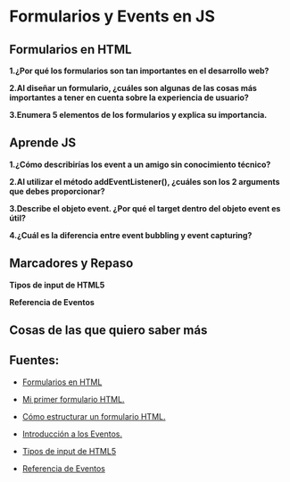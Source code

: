 # Formularios y Events en JS

## Formularios en HTML

**1.¿Por qué los formularios son tan importantes en el desarrollo web?**

**2.Al diseñar un formulario, ¿cuáles son algunas de las cosas más importantes a tener en cuenta sobre la experiencia de usuario?**

**3.Enumera 5 elementos de los formularios y explica su importancia.**

## Aprende JS

**1.¿Cómo describirías los event a un amigo sin conocimiento técnico?**

**2.Al utilizar el método addEventListener(), ¿cuáles son los 2 arguments que debes proporcionar?**

**3.Describe el objeto event. ¿Por qué el target dentro del objeto event es útil?**

**4.¿Cuál es la diferencia entre event bubbling y event capturing?**

## Marcadores y Repaso

**Tipos de input de HTML5**

**Referencia de Eventos**

## Cosas de las que quiero saber más

## Fuentes:

+ [Formularios en HTML](https://developer.mozilla.org/es/docs/Learn/Forms)

+ [Mi primer formulario HTML.](https://developer.mozilla.org/es/docs/Learn/Forms/Your_first_form)

+ [Cómo estructurar un formulario HTML.](https://developer.mozilla.org/es/docs/Learn/Forms/How_to_structure_a_web_form)

+ [Introducción a los Eventos.](https://developer.mozilla.org/es/docs/Learn/JavaScript/Building_blocks/Events)

+ [Tipos de input de HTML5](https://developer.mozilla.org/es/docs/Learn/Forms/HTML5_input_types)

+ [Referencia de Eventos](https://developer.mozilla.org/es/docs/Web/Events)
